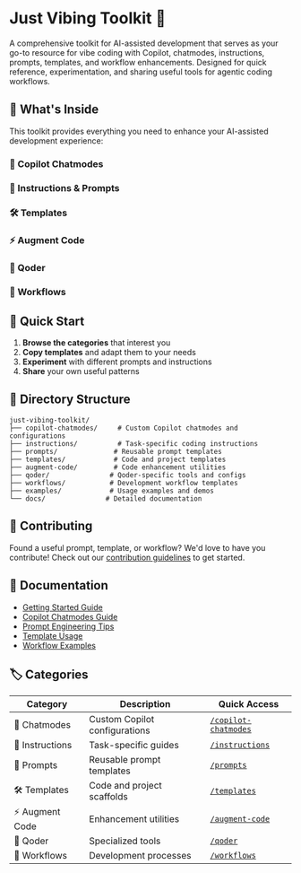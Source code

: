 # Just Vibing Toolkit 🚀

A comprehensive toolkit for AI-assisted development that serves as your go-to resource for vibe coding with Copilot, chatmodes, instructions, prompts, templates, and workflow enhancements. Designed for quick reference, experimentation, and sharing useful tools for agentic coding workflows.

## 🎯 What's Inside

This toolkit provides everything you need to enhance your AI-assisted development experience:

### 🤖 Copilot Chatmodes


### 📝 Instructions & Prompts


### 🛠️ Templates


### ⚡ Augment Code


### 🔧 Qoder 


### 🔄 Workflows


## 🚀 Quick Start

1. **Browse the categories** that interest you
2. **Copy templates** and adapt them to your needs
3. **Experiment** with different prompts and instructions
4. **Share** your own useful patterns

## 📁 Directory Structure

```
just-vibing-toolkit/
├── copilot-chatmodes/     # Custom Copilot chatmodes and configurations
├── instructions/          # Task-specific coding instructions
├── prompts/              # Reusable prompt templates
├── templates/            # Code and project templates
├── augment-code/         # Code enhancement utilities
├── qoder/               # Qoder-specific tools and configs
├── workflows/           # Development workflow templates
├── examples/            # Usage examples and demos
└── docs/               # Detailed documentation
```

## 🤝 Contributing

Found a useful prompt, template, or workflow? We'd love to have you contribute! Check out our [contribution guidelines](docs/CONTRIBUTING.md) to get started.

## 📖 Documentation

- [Getting Started Guide](docs/getting-started.md)
- [Copilot Chatmodes Guide](docs/copilot-chatmodes.md)
- [Prompt Engineering Tips](docs/prompt-engineering.md)
- [Template Usage](docs/templates.md)
- [Workflow Examples](docs/workflows.md)

## 🏷️ Categories

| Category | Description | Quick Access |
|----------|-------------|--------------|
| 🤖 Chatmodes | Custom Copilot configurations | [`/copilot-chatmodes`](copilot-chatmodes/) |
| 📝 Instructions | Task-specific guides | [`/instructions`](instructions/) |
| 💬 Prompts | Reusable prompt templates | [`/prompts`](prompts/) |
| 🛠️ Templates | Code and project scaffolds | [`/templates`](templates/) |
| ⚡ Augment Code | Enhancement utilities | [`/augment-code`](augment-code/) |
| 🔧 Qoder | Specialized tools | [`/qoder`](qoder/) |
| 🔄 Workflows | Development processes | [`/workflows`](workflows/) |

